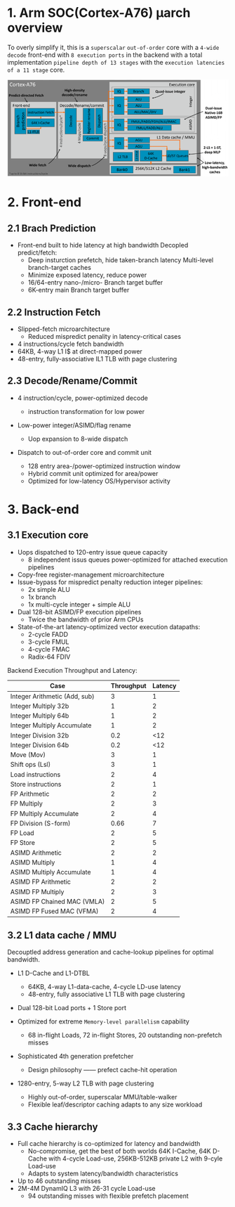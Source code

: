
# 1. Arm SOC(Cortex-A76) µarch overview

To overly simplify it, this is a `superscalar` `out-of-order` core with a `4-wide decode` front-end with `8 execution ports` in the backend with a total implementation `pipeline depth of 13 stages` with the `execution latencies of a 11 stage` core.

![image](./Images/Arm-Cortex-A76-micro-architecture.png)

# 2. Front-end

## 2.1 Brach Prediction

- Front-end built to hide latency at high bandwidth Decopled predict/fetch:
    - Deep insturction prefetch, hide taken-branch latency Multi-level branch-target caches
    - Minimize exposed latency, reduce power
    - 16/64-entry nano-/micro- Branch target buffer
    - 6K-entry main Branch target buffer

## 2.2 Instruction Fetch

- Slipped-fetch microarchitecture
    - Reduced mispredict penality in latency-critical cases
- 4 instructions/cycle fetch bandwidth
- 64KB, 4-way L1 I$ at direct-mapped power
- 48-entry, fully-associative IL1 TLB with page clustering

## 2.3 Decode/Rename/Commit

- 4 instruction/cycle, power-optimized decode
    - instruction transformation for low power
- Low-power integer/ASIMD/flag rename
    - Uop expansion to 8-wide dispatch

- Dispatch to out-of-order core and commit unit
    - 128 entry area-/power-optimized instruction window
    - Hybrid commit unit optimized for area/power
    - Optimized for low-latency OS/Hypervisor activity

# 3. Back-end

## 3.1 Execution core

- Uops dispatched to 120-entry issue queue capacity
    - 8 independent issus queues power-optimized for attached execution pipelines
- Copy-free register-management microarchitecture
- Issue-bypass for mispredict penalty reduction integer pipelines:
    - 2x simple ALU
    - 1x branch
    - 1x multi-cycle integer + simple ALU
- Dual 128-bit ASIMD/FP execution pipelines
    - Twice the bandwidth of prior Arm CPUs
- State-of-the-art latency-optimized vector execution datapaths:
    - 2-cycle FADD
    - 3-cycle FMUL
    - 4-cycle FMAC
    - Radix-64 FDIV

Backend Execution Throughput and Latency:

Case | Throughput | Latency
---|---| --
Integer Arithmetic (Add, sub) | 3 | 1
Integer Multiply 32b | 1 | 2
Integer Multiply 64b | 1 | 2
Integer Multiply Accumulate | 1 | 2
Integer Division 32b | 0.2 | <12
Integer Division 64b | 0.2 | <12
Move  (Mov) | 3 | 1
Shift ops (Lsl) |  3 | 1
Load instructions | 2 | 4
Store instructions | 2 | 1 
FP Arithmetic | 2 | 2
FP Multiply | 2 | 3
FP Multiply Accumulate | 2 | 4
FP Division (S-form) | 0.66 | 7
FP Load | 2 | 5
FP Store | 2 | 5
ASIMD Arithmetic | 2 | 2
ASIMD Multiply | 1 | 4
ASIMD Multiply Accumulate | 1 | 4
ASIMD FP Arithmetic | 2 | 2
ASIMD FP Multiply | 2 | 3
ASIMD FP Chained MAC (VMLA) | 2 | 5
ASIMD FP Fused MAC (VFMA) | 2 | 4

## 3.2 L1 data cache / MMU

Decouptled address generation and cache-lookup pipelines for optimal bandwidth.

- L1 D-Cache and L1-DTBL
    - 64KB, 4-way L1-data-cache, 4-cycle LD-use latency
    - 48-entry, fully associative L1 TLB with page clustering

- Dual 128-bit Load ports + 1 Store port
- Optimized for extreme `Memory-level parallelism` capability
    - 68 in-flight Loads, 72 in-flight Stores, 20 outstanding non-prefetch misses
- Sophisticated 4th generation prefetcher
    - Design philosophy —— prefect cache-hit operation
- 1280-entry, 5-way L2 TLB with page clustering
    - Highly out-of-order, superscalar MMU/table-walker
    - Flexible leaf/descriptor caching adapts to any size workload
    
## 3.3 Cache hierarchy

- Full cache hierarchy is co-optimized for latency and bandwidth
    - No-compromise, get the best of both worlds 64K I-Cache, 64K D-Cache with 4-cycle Load-use, 256KB-512KB private L2 with 9-cyle Load-use
    - Adapts to system latency/bandwidth characteristics
- Up to 46 outstanding misses
- 2M-4M DynamIQ L3 with 26-31 cycle Load-use
    - 94 outstanding misses with flexible prefetch placement